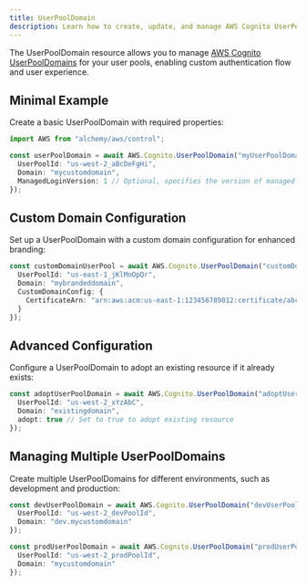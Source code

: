 ```yaml
---
title: UserPoolDomain
description: Learn how to create, update, and manage AWS Cognito UserPoolDomains using Alchemy Cloud Control.
---
```


The UserPoolDomain resource allows you to manage [AWS Cognito UserPoolDomains](https://docs.aws.amazon.com/cognito/latest/userguide/) for your user pools, enabling custom authentication flow and user experience.

## Minimal Example

Create a basic UserPoolDomain with required properties:

```ts
import AWS from "alchemy/aws/control";

const userPoolDomain = await AWS.Cognito.UserPoolDomain("myUserPoolDomain", {
  UserPoolId: "us-west-2_aBcDeFgHi",
  Domain: "mycustomdomain",
  ManagedLoginVersion: 1 // Optional, specifies the version of managed login
});
```

## Custom Domain Configuration

Set up a UserPoolDomain with a custom domain configuration for enhanced branding:

```ts
const customDomainUserPool = await AWS.Cognito.UserPoolDomain("customDomainUserPool", {
  UserPoolId: "us-east-1_jKlMnOpQr",
  Domain: "mybrandeddomain",
  CustomDomainConfig: {
    CertificateArn: "arn:aws:acm:us-east-1:123456789012:certificate/abcd1234-efgh-5678-ijkl-123456789012"
  }
});
```

## Advanced Configuration

Configure a UserPoolDomain to adopt an existing resource if it already exists:

```ts
const adoptUserPoolDomain = await AWS.Cognito.UserPoolDomain("adoptUserPoolDomain", {
  UserPoolId: "us-west-2_xYzAbC",
  Domain: "existingdomain",
  adopt: true // Set to true to adopt existing resource
});
```

## Managing Multiple UserPoolDomains

Create multiple UserPoolDomains for different environments, such as development and production:

```ts
const devUserPoolDomain = await AWS.Cognito.UserPoolDomain("devUserPoolDomain", {
  UserPoolId: "us-west-2_devPoolId",
  Domain: "dev.mycustomdomain"
});

const prodUserPoolDomain = await AWS.Cognito.UserPoolDomain("prodUserPoolDomain", {
  UserPoolId: "us-west-2_prodPoolId",
  Domain: "mycustomdomain"
});
```